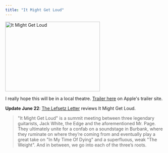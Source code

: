 ```yaml
---
title: "It Might Get Loud"
---
```

<p><img src="https://chrisenns.com/wp-content/uploads/2009/06/Picture-2-300x221.png" alt="It Might Get Loud" title="It Might Get Loud" width="300" height="221" class="aligncenter size-medium wp-image-1691" /></p>
<p>I really hope this will be in a local theatre.  <a href="http://www.apple.com/trailers/sony/itmightgetloud/">Trailer here</a> on Apple's trailer site.</p>
<p><strong>Update June 22</strong>: <a href="http://lefsetz.com/wordpress/index.php/archives/2009/06/22/it-might-get-loud/">The Lefsetz Letter</a> reviews It Might Get Loud.</p>
<blockquote><p>"It Might Get Loud" is a summit meeting between three legendary guitarists, Jack White, the Edge and the aforementioned Mr. Page.  They ultimately unite for a confab on a soundstage in Burbank, where they ruminate on where they’re coming from and eventually play a great take on "In My Time Of Dying" and a superfluous, weak "The Weight".  And in between, we go into each of the three’s roots.</p></blockquote>
